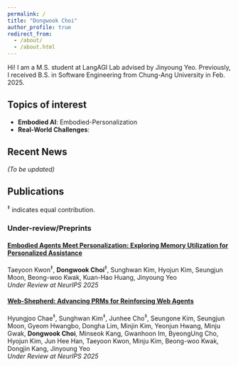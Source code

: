 ```yaml
---
permalink: /
title: "Dongwook Choi"
author_profile: true
redirect_from: 
  - /about/
  - /about.html
---
```


Hi! I am a M.S. student at LangAGI Lab advised by Jinyoung Yeo. Previously, I received B.S. in Software Engineering from Chung-Ang University in Feb. 2025.

<!-- My recent research interests include: (i) Embodied AI and (ii) Embodied AI with a strong understanding of real-world dynamics. Additionally, I focus on analyzing language models (LMs) to identify limitations and room for improvement. The ultimate goal of my research is to design systems that enable humans to communicate and interact with AI in a trustworthy and beneficial manner. -->

## Topics of interest

- **Embodied AI**: Embodied-Personalization
- **Real-World Challenges**:

## Recent News

_(To be updated)_

## Publications

<sup>‡</sup> indicates equal contribution.

### Under-review/Preprints

#### [**Embodied Agents Meet Personalization: Exploring Memory Utilization for Personalized Assistance**](https://arxiv.org/abs/2505.16348)  
Taeyoon Kwon<sup>‡</sup>, **Dongwook Choi**<sup>‡</sup>, Sunghwan Kim, Hyojun Kim, Seungjun Moon, Beong-woo Kwak, Kuan-Hao Huang, Jinyoung Yeo  
<em>Under Review at NeurIPS 2025</em>

#### [**Web-Shepherd: Advancing PRMs for Reinforcing Web Agents**](https://arxiv.org/abs/2505.15277)  
Hyungjoo Chae<sup>‡</sup>, Sunghwan Kim<sup>‡</sup>, Junhee Cho<sup>‡</sup>, Seungone Kim, Seungjun Moon, Gyeom Hwangbo, Dongha Lim, Minjin Kim, Yeonjun Hwang, Minju Gwak, **Dongwook Choi**, Minseok Kang, Gwanhoon Im, ByeongUng Cho, Hyojun Kim, Jun Hee Han, Taeyoon Kwon, Minju Kim, Beong-woo Kwak, Dongjin Kang, Jinyoung Yeo  
<em>Under Review at NeurIPS 2025</em>
